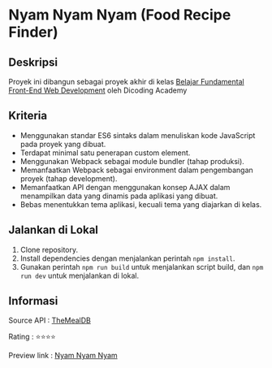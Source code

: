 # Nyam Nyam Nyam (Food Recipe Finder)

## Deskripsi

Proyek ini dibangun sebagai proyek akhir di kelas [Belajar Fundamental Front-End Web Development](https://www.dicoding.com/academies/163) oleh Dicoding Academy

## Kriteria

- Menggunakan standar ES6 sintaks dalam menuliskan kode JavaScript pada proyek yang dibuat.
- Terdapat minimal satu penerapan custom element.
- Menggunakan Webpack sebagai module bundler (tahap produksi).
- Memanfaatkan Webpack sebagai environment dalam pengembangan proyek (tahap development).
- Memanfaatkan API dengan menggunakan konsep AJAX dalam menampilkan data yang dinamis pada aplikasi yang dibuat.
- Bebas menentukkan tema aplikasi, kecuali tema yang diajarkan di kelas.

## Jalankan di Lokal

1. Clone repository.
2. Install dependencies dengan menjalankan perintah ```npm install```.
3. Gunakan perintah ```npm run build``` untuk menjalankan script build, dan ```npm run dev``` untuk menjalankan di lokal.

## Informasi

Source API : [TheMealDB](https://www.themealdb.com/api.php)

Rating : ⭐⭐⭐⭐

Preview link : [Nyam Nyam Nyam](https://rasyadpras.github.io/nyam-recipeapp/)
